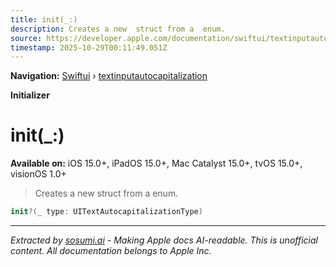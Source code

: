```yaml
---
title: init(_:)
description: Creates a new  struct from a  enum.
source: https://developer.apple.com/documentation/swiftui/textinputautocapitalization/init(_:)
timestamp: 2025-10-29T00:11:49.051Z
---
```


**Navigation:** [Swiftui](/documentation/swiftui) › [textinputautocapitalization](/documentation/swiftui/textinputautocapitalization)

**Initializer**

# init(_:)

**Available on:** iOS 15.0+, iPadOS 15.0+, Mac Catalyst 15.0+, tvOS 15.0+, visionOS 1.0+

> Creates a new  struct from a  enum.

```swift
init?(_ type: UITextAutocapitalizationType)
```

---

*Extracted by [sosumi.ai](https://sosumi.ai) - Making Apple docs AI-readable.*
*This is unofficial content. All documentation belongs to Apple Inc.*
